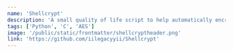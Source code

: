 ```yaml
---
name: 'Shellcrypt'
description: 'A small quality of life script to help automatically encrypt shellcode for droppers.'
tags: ['Python', 'C', 'AES']
image: '/public/static/frontmatter/shellcryptheader.png'
link: 'https://github.com/iilegacyyii/Shellcrypt'
---
```

